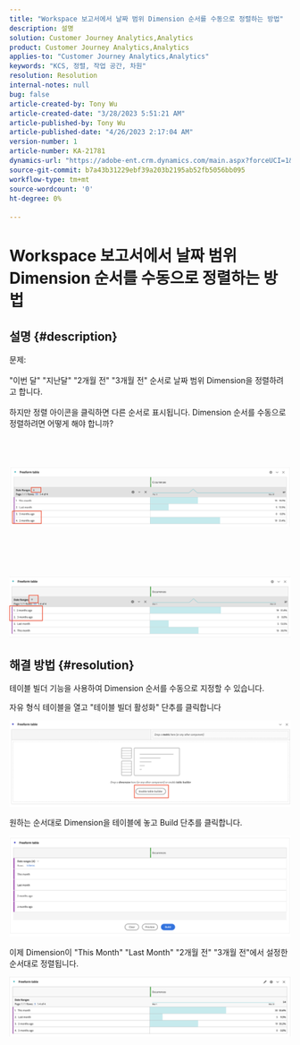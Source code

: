 ```yaml
---
title: "Workspace 보고서에서 날짜 범위 Dimension 순서를 수동으로 정렬하는 방법"
description: 설명
solution: Customer Journey Analytics,Analytics
product: Customer Journey Analytics,Analytics
applies-to: "Customer Journey Analytics,Analytics"
keywords: "KCS, 정렬, 작업 공간, 차원"
resolution: Resolution
internal-notes: null
bug: false
article-created-by: Tony Wu
article-created-date: "3/28/2023 5:51:21 AM"
article-published-by: Tony Wu
article-published-date: "4/26/2023 2:17:04 AM"
version-number: 1
article-number: KA-21781
dynamics-url: "https://adobe-ent.crm.dynamics.com/main.aspx?forceUCI=1&pagetype=entityrecord&etn=knowledgearticle&id=f9282590-2ccd-ed11-b597-6045bd006793"
source-git-commit: b7a43b31229ebf39a203b2195ab52fb5056bb095
workflow-type: tm+mt
source-wordcount: '0'
ht-degree: 0%

---
```


# Workspace 보고서에서 날짜 범위 Dimension 순서를 수동으로 정렬하는 방법

## 설명 {#description}

문제:
<br> 
<br>&quot;이번 달&quot; &quot;지난달&quot; &quot;2개월 전&quot; &quot;3개월 전&quot; 순서로 날짜 범위 Dimension을 정렬하려고 합니다.<br><br>하지만 정렬 아이콘을 클릭하면 다른 순서로 표시됩니다. Dimension 순서를 수동으로 정렬하려면 어떻게 해야 합니까?<br><br>
<br> <br><br>![](assets/___cf0914a3-30cd-ed11-b597-6045bd006793___.png)<br><br> <br><br> <br><br>![](assets/___d10914a3-30cd-ed11-b597-6045bd006793___.png)

## 해결 방법 {#resolution}


테이블 빌더 기능을 사용하여 Dimension 순서를 수동으로 지정할 수 있습니다.

자유 형식 테이블을 열고 &quot;테이블 빌더 활성화&quot; 단추를 클릭합니다

![](assets/d4eda136-2fcd-ed11-b597-6045bd006793.png)

원하는 순서대로 Dimension을 테이블에 놓고 Build 단추를 클릭합니다.

![](assets/69497031-30cd-ed11-b597-6045bd006793.png)

이제 Dimension이 &quot;This Month&quot; &quot;Last Month&quot; &quot;2개월 전&quot; &quot;3개월 전&quot;에서 설정한 순서대로 정렬됩니다.

![](assets/efb1744a-30cd-ed11-b597-6045bd006793.png)
